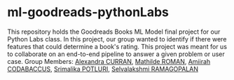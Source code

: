 # ml-goodreads-pythonLabs
This repository holds the Goodreads Books ML Model final project for our Python Labs class.  In this project, our group wanted to identify if there were features that could determine a book's rating. This project was meant for us to collaborate on an end-to-end pipeline to answer a given problem or user case.
Group Members: <a href="https://github.com/teaArchivist">Alexandra CURRAN</a>, <a href="https://github.com/mat-tie">Mathilde ROMAN</a>, <a href="https://github.com/Amiirah09">Amiirah CODABACCUS</a>, <a href="https://github.com/potlurimallika">Srimalika POTLURI</a>, <a href="https://github.com/rgsvm">Selvalakshmi RAMAGOPALAN</a>
